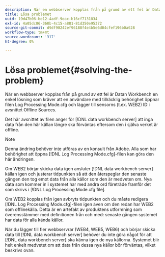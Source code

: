 ```yaml
---
description: När en webbserver kopplas från på grund av ett fel är Datan Workbench en enkel lösning som kräver att en användare med tillräcklig behörighet öppnar filen Log Processing Mode.cfg och lägger till sensorns (t.ex. WEB2) ID i avsnittet Offline Sources.
title: Lösa problemet
uuid: 19d47b06-be12-4adf-9eac-b16cf7131834
exl-id: 4a05dc06-360b-4c15-a881-81d350e95372
source-git-commit: d9df90242ef96188f4e4b5e6d04cfef196b0a628
workflow-type: tm+mt
source-wordcount: '317'
ht-degree: 0%

---
```


# Lösa problemet{#solving-the-problem}

När en webbserver kopplas från på grund av ett fel är Datan Workbench en enkel lösning som kräver att en användare med tillräcklig behörighet öppnar filen Log Processing Mode.cfg och lägger till sensorns (t.ex. WEB2) ID i avsnittet Offline Sources.

Det här avsnittet av filen anger för [!DNL data workbench server] att inga data från den här källan längre ska förväntas eftersom den i själva verket är offline.

>[!NOTE]
>
>Denna ändring behöver inte utföras av en konsult från Adobe. Alla som har behörighet att öppna [!DNL Log Processing Mode.cfg]-filen kan göra den här ändringen.

Om WEB2 börjar skicka data igen ansluter [!DNL data workbench server] källan igen och justerar tidpunkten så att den återspeglar den senaste gången den tog emot data från alla källor som den är medveten om. Nya data som kommer in i systemet har med andra ord företräde framför det som skrivs i [!DNL Log Processing Mode.cfg file].

Om WEB2 kopplas från igen avbryts tidpunkten och du måste redigera [!DNL Log Processing Mode.cfg]-filen igen även om den redan har WEB2 som offlinekälla. Detta är en artefakt av produktens utformning som överensstämmer med definitionen från och med: senaste gången systemet har data för alla kända källor.

När du lägger till fler webbservrar (WEB4, WEB5, WEB6) och börjar skicka data till [!DNL data workbench server] behöver du inte göra något för att [!DNL data workbench server] ska känna igen de nya källorna. Systemet blir helt enkelt medvetet om att data från dessa nya källor bör förväntas, vilket beskrivs ovan.
